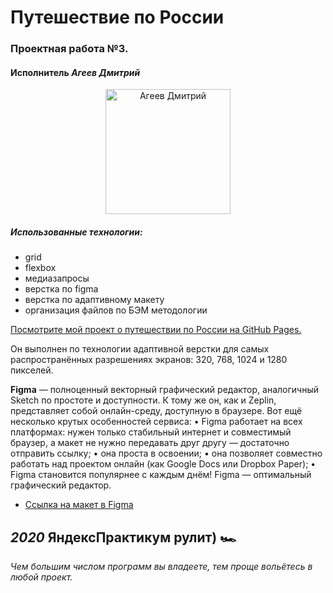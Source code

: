 # Путешествие по России
### Проектная работа №3.
#### Исполнитель                                  *Агеев Дмитрий* 

<p align="center"><img src="https://scontent-sea1-1.xx.fbcdn.net/v/t1.0-9/127142444_1292068024474820_2603593254457549792_n.jpg?_nc_cat=102&ccb=2&_nc_sid=09cbfe&_nc_ohc=lNfmQJfCcfsAX8gUG9A&_nc_ht=scontent-sea1-1.xx&oh=3c479f78bd67447aba87782e3e0b6fe8&oe=5FEEA4FC" width="200" alt="Агеев Дмитрий"></p>

##### Использованные технологии:
* grid
* flexbox
* медиазапросы
* верстка по figma
* верстка по адаптивному макету
* организация файлов по БЭМ методологии

[Посмотрите мой проект о путешествии по России на GitHub Pages.](https://ageevdmitryminsk.github.io/russian-travel/index.html)

Он выполнен по технологии адаптивной верстки для самых распространённых разрешениях экранов: 320, 768, 1024 и 1280 пикселей.


**Figma**
— полноценный векторный графический редактор, аналогичный Sketch по простоте и доступности. К тому же он, как и Zeplin, представляет собой онлайн-среду, доступную в браузере.
Вот ещё несколько крутых особенностей сервиса:
•	Figma работает на всех платформах: нужен только стабильный интернет и совместимый браузер, а макет не нужно передавать друг другу — достаточно отправить ссылку;
•	она проста в освоении;
•	она позволяет совместно работать над проектом онлайн (как Google Docs или Dropbox Paper);
•	Figma становится популярнее c каждым днём!
Figma — оптимальный графический редактор. 

* [Ссылка на макет в Figma](https://www.figma.com/file/OyRWEjU6wBwRe1hapzQoLx/Sprint-3%3A-Russia-%2F-desktop-%2B-mobile?node-id=28503%3A0)



##                  *2020*                     ЯндексПрактикум рулит) 🏎

*Чем большим числом программ вы владеете, тем проще вольётесь в любой проект.*

